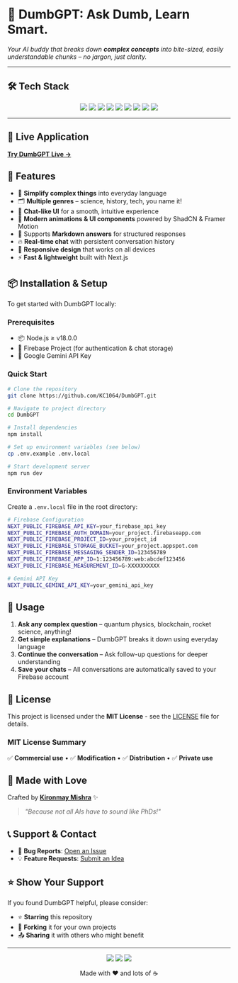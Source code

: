 # 🤖 DumbGPT: Ask Dumb, Learn Smart.
*Your AI buddy that breaks down ****complex concepts**** into bite-sized, easily understandable chunks – no jargon, just clarity.*

---

## 🛠 Tech Stack

<p align="center">
  <img src="https://img.shields.io/badge/Next.js-000000?style=for-the-badge&logo=next.js&logoColor=white" />
  <img src="https://img.shields.io/badge/React-61DAFB?style=for-the-badge&logo=react&logoColor=black" />
  <img src="https://img.shields.io/badge/ShadCN%20UI-000000?style=for-the-badge&logo=tailwindcss&logoColor=white" />
  <img src="https://img.shields.io/badge/Framer%20Motion-EF5B5B?style=for-the-badge&logo=framer&logoColor=white" />
  <img src="https://img.shields.io/badge/TailwindCSS-38B2AC?style=for-the-badge&logo=tailwind-css&logoColor=white" />
  <img src="https://img.shields.io/badge/React--Markdown-8A4182?style=for-the-badge&logo=markdown&logoColor=white" />
  <img src="https://img.shields.io/badge/Firebase-FFCA28?style=for-the-badge&logo=firebase&logoColor=black" />
  <img src="https://img.shields.io/badge/TypeScript-3178C6?style=for-the-badge&logo=typescript&logoColor=white" />
  <img src="https://img.shields.io/badge/Gemini%20LLM-4285F4?style=for-the-badge&logo=google&logoColor=white" />
</p>

---
## 🔗 Live Application
[**Try DumbGPT Live →**](https://dumb-gpt.vercel.app/)



## 🌟 Features

* 🧠 **Simplify complex things** into everyday language
* 🗂️ **Multiple genres** – science, history, tech, you name it!
* 💬 **Chat-like UI** for a smooth, intuitive experience
* 🎨 **Modern animations & UI components** powered by ShadCN & Framer Motion
* 📝 Supports **Markdown answers** for structured responses
* 🔥 **Real-time chat** with persistent conversation history
* 📱 **Responsive design** that works on all devices
* ⚡ **Fast & lightweight** built with Next.js



## 📦 Installation & Setup

To get started with DumbGPT locally:

### Prerequisites
* 📦 Node.js ≥ v18.0.0
* 🔐 Firebase Project (for authentication & chat storage)
* 🤖 Google Gemini API Key

### Quick Start

```bash
# Clone the repository
git clone https://github.com/KC1064/DumbGPT.git

# Navigate to project directory
cd DumbGPT

# Install dependencies
npm install

# Set up environment variables (see below)
cp .env.example .env.local

# Start development server
npm run dev
```

### Environment Variables

Create a `.env.local` file in the root directory:

```bash
# Firebase Configuration
NEXT_PUBLIC_FIREBASE_API_KEY=your_firebase_api_key
NEXT_PUBLIC_FIREBASE_AUTH_DOMAIN=your_project.firebaseapp.com
NEXT_PUBLIC_FIREBASE_PROJECT_ID=your_project_id
NEXT_PUBLIC_FIREBASE_STORAGE_BUCKET=your_project.appspot.com
NEXT_PUBLIC_FIREBASE_MESSAGING_SENDER_ID=123456789
NEXT_PUBLIC_FIREBASE_APP_ID=1:123456789:web:abcdef123456
NEXT_PUBLIC_FIREBASE_MEASUREMENT_ID=G-XXXXXXXXXX

# Gemini API Key
NEXT_PUBLIC_GEMINI_API_KEY=your_gemini_api_key
```


## 🎯 Usage

1. **Ask any complex question** – quantum physics, blockchain, rocket science, anything!
2. **Get simple explanations** – DumbGPT breaks it down using everyday language
3. **Continue the conversation** – Ask follow-up questions for deeper understanding
4. **Save your chats** – All conversations are automatically saved to your Firebase account


## 📄 License

This project is licensed under the **MIT License** - see the [LICENSE](LICENSE) file for details.

### MIT License Summary
✅ **Commercial use** • ✅ **Modification** • ✅ **Distribution** • ✅ **Private use**



## 💖 Made with Love

Crafted by [**Kironmay Mishra**](https://github.com/KC1064) ✨

> *"Because not all AIs have to sound like PhDs!"*



## 📞 Support & Contact

* 🐛 **Bug Reports**: [Open an Issue](https://github.com/KC1064/DumbGPT/issues)
* 💡 **Feature Requests**: [Submit an Idea](https://github.com/KC1064/DumbGPT/issues/new)


## ⭐ Show Your Support

If you found DumbGPT helpful, please consider:
* ⭐ **Starring** this repository
* 🍴 **Forking** it for your own projects
* 📤 **Sharing** it with others who might benefit

---

<p align="center">
  <img src="https://img.shields.io/github/stars/KC1064/DumbGPT?style=social" />
  <img src="https://img.shields.io/github/forks/KC1064/DumbGPT?style=social" />
  <img src="https://img.shields.io/github/watchers/KC1064/DumbGPT?style=social" />
</p>

<p align="center">
  Made with ❤️ and lots of ☕
</p>
